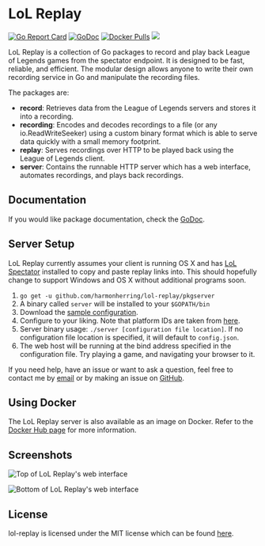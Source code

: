 # LoL Replay
[![Go Report Card](https://goreportcard.com/badge/github.com/harmonherring/lol-replay)](https://goreportcard.com/report/github.com/harmonherring/lol-replay)
[![GoDoc](https://godoc.org/github.com/harmonherring/lol-replay?status.svg)](https://godoc.org/github.com/harmonherring/lol-replay)
[![Docker Pulls](https://img.shields.io/docker/pulls/harmonherring/lol-replay.svg?maxAge=2592000)](https://hub.docker.com/r/harmonherring/lol-replay/pkg) [![](https://images.microbadger.com/badges/image/harmonherring/lol-replay.svg)](https://microbadger.com/images/harmonherring/lol-replay "Get your own image badge on microbadger.com")

LoL Replay is a collection of Go packages to record and play back League of Legends games from the spectator endpoint. It is designed to be fast, reliable, and efficient. The modular design allows anyone to write their own recording service in Go and manipulate the recording files.

The packages are:
- **record**: Retrieves data from the League of Legends servers and stores it into a recording.
- **recording**: Encodes and decodes recordings to a file (or any io.ReadWriteSeeker) using a custom binary format which is able to serve data quickly with a small memory footprint.
- **replay**: Serves recordings over HTTP to be played back using the League of Legends client.
- **server**: Contains the runnable HTTP server which has a web interface, automates recordings, and plays back recordings.

## Documentation
If you would like package documentation, check the [GoDoc](https://godoc.org/github.com/harmonherring/lol-replay).

## Server Setup
LoL Replay currently assumes your client is running OS X and has [LoL Spectator](https://github.com/1lann/LoL-Spectator) installed to copy and paste replay links into. This should hopefully change to support Windows and OS X without additional programs soon.

1. `go get -u github.com/harmonherring/lol-replay/pkgserver`
2. A binary called `server` will be installed to your `$GOPATH/bin`
3. Download the [sample configuration](/cmd/server/config.sample.json).
4. Configure to your liking. Note that platform IDs are taken from [here](https://developer.riotgames.com/docs/spectating-games).
5. Server binary usage: `./server [configuration file location]`. If no configuration file location is specified, it will default to `config.json`.
6. The web host will be running at the bind address specified in the configuration file. Try playing a game, and navigating your browser to it.

If you need help, have an issue or want to ask a question, feel free to contact me by [email](mailto:me@chuie.io) or by making an issue on [GitHub](https://github.com/harmonherring/lol-replay/pkgissues).

## Using Docker
The LoL Replay server is also available as an image on Docker. Refer to the [Docker Hub page](https://hub.docker.com/r/harmonherring/lol-replay/pkg) for more information.

## Screenshots

![Top of LoL Replay's web interface](http://i.imgur.com/cizHmcs.png)

![Bottom of LoL Replay's web interface](http://i.imgur.com/xa6tQWw.png)

## License
lol-replay is licensed under the MIT license which can be found [here](/LICENSE).
 